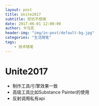 ```yaml
---
layout: post
title: Unite2017
subtitle: 挖坑不想填
date: 2017-06-01 12:00:00
author: 卡马克
header-img: "img/in-post/default-bg.jpg"
categories: "生活随笔"
tags:
    - 技术随笔
---
```


# Unite2017

- 制作工具/引擎效果一致
- 高级工具比如Substance Painter的使用
- 反射调用私有api

